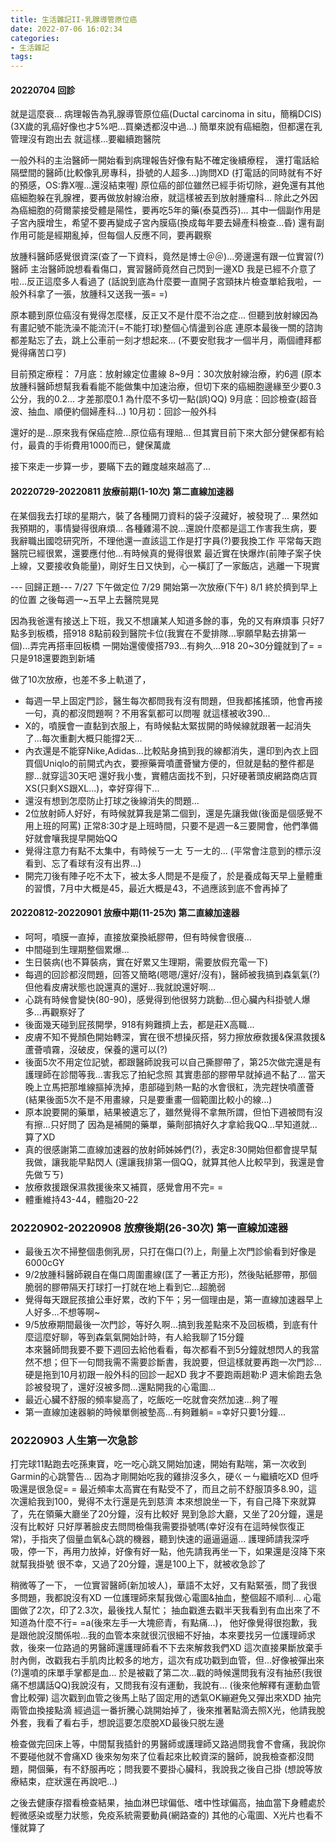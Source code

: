 ```yaml
---
title: 生活雜記II-乳腺導管原位癌
date: 2022-07-06 16:02:34
categories: 
- 生活雜記
tags:
---
```


#### 20220704 回診
就是這麼衰...
病理報告為乳腺導管原位癌(Ductal carcinoma in situ，簡稱DCIS)
(3X歲的乳癌好像也才5%吧...買樂透都沒中過...)
簡單來說有癌細胞，但都還在乳管理沒有跑出去
就這樣...要繼續跑醫院

一般外科的主治醫師一開始看到病理報告好像有點不確定後續療程，
還打電話給隔壁間的醫師(比較像乳房專科，掛號的人超多...)詢問XD
(打電話的同時就有不好的預感，OS:靠X喔...還沒結束喔)
原位癌的部位雖然已經手術切除，避免還有其他癌細胞躲在乳腺裡，要再做放射線治療，就這樣被丟到放射腫瘤科...
除此之外因為癌細胞的荷爾蒙接受體是陽性，要再吃5年的藥(泰莫西芬)...
其中一個副作用是子宮內膜增生，希望不要再變成子宮內膜癌(換成每年要去婦產科檢查...昏)
還有副作用可能是經期亂掉，但每個人反應不同，要再觀察

放腫科醫師感覺很資深(查了一下資料，竟然是博士＠＠)...旁邊還有跟一位實習(?)醫師
主治醫師說想看看傷口，實習醫師竟然自己閃到一邊XD 我是已經不介意了啦...反正這麼多人看過了
(話說到底為什麼要一直開子宮頸抹片檢查單給我啦，一般外科拿了一張，放腫科又送我一張= =)

原本聽到原位癌沒有覺得怎麼樣，反正又不是什麼不治之症...
但聽到放射線因為有畫記號不能洗澡不能流汗(=不能打球)整個心情盪到谷底
連原本最後一關的諮詢都差點忘了去，跳上公車前一刻才想起來...
(不要安慰我才一個半月，兩個禮拜都覺得痛苦口亨)

目前預定療程：
7月底：放射線定位畫線
8~9月：30次放射線治療，約6週
(原本放腫科醫師想幫我看看能不能做集中加速治療，但切下來的癌細胞邊緣至少要0.3公分，我的0.2...
才差那麼0.1 為什麼不多切一點(誤)QQ)
9月底：回診檢查(超音波、抽血、順便約個婦產科...)
10月初：回診一般外科

還好的是...原來我有保癌症險...原位癌有理賠...
但其實目前下來大部分健保都有給付，最貴的手術費用1000而已，健保萬歲

接下來走一步算一步，要瞞下去的難度越來越高了...


#### 20220729-20220811 放療前期(1-10次) 第二直線加速器
在某個我去打球的星期六，裝了各種開刀資料的袋子沒藏好，被發現了...
果然如我預期的，事情變得很麻煩...
各種雞湯不說...還說什麼都是這工作害我生病，要我辭職出國唸研究所，不理他還一直該這工作是打字員(?)要我換工作
平常每天跑醫院已經很累，還要應付他...有時候真的覺得很累
最近實在快爆炸(前陣子案子快上線，又要接收負能量)，剛好生日又快到，心一橫訂了一家飯店，逃離一下現實

--- 回歸正題---
7/27 下午做定位
7/29 開始第一次放療(下午)
8/1  終於擠到早上的位置
之後每週一~五早上去醫院晃晃

因為我爸還有接送上下班，我又不想讓某人知道多餘的事，免的又有麻煩事
只好7點多到板橋，搭918 8點前殺到醫院卡位(我實在不愛排隊...寧願早點去排第一個)...弄完再搭車回板橋
一開始還傻傻搭793...有夠久...918 20~30分鐘就到了= = 只是918還要跑到新埔

做了10次放療，也差不多上軌道了，
- 每週一早上固定門診，醫生每次都問我有沒有問題，但我都搖搖頭，他會再接一句，真的都沒問題啊？不用客氣都可以問喔
  就這樣被收390...
- X的，噴膜會一直黏到衣服上，有時候黏太緊拔開的時候線就跟著一起消失了...每次重劃大概只能撐2天...
- 內衣還是不能穿Nike,Adidas...比較貼身搞到我的線都消失，還印到內衣上囧
  買個Uniqlo的前開式內衣，要擦藥膏噴蘆薈蠻方便的，但就是黏的整件都是膠...就穿這30天吧
  還好我小隻，實體店面找不到，只好硬著頭皮網路商店買XS(只剩XS跟XL...)，幸好穿得下...
- 還沒有想到怎麼防止打球之後線消失的問題...
- 2位放射師人好好，有時候就算我是第二個到，還是先讓我做(後面是個感覺不用上班的阿罵)
  正常8:30才是上班時間，只要不是週一&三要開會，他們準備好就會嚷我提早開始QQ
- 覺得注意力有點不太集中，有時候ㄎ一ㄤ ㄎ一ㄤ的... 
  (平常會注意到的標示沒看到、忘了看球有沒有出界...)
- 開完刀後有陣子吃不太下，被太多人問是不是瘦了，於是養成每天早上量體重的習慣，7月中大概是45，最近大概是43，不過應該到底不會再掉了

#### 20220812-20220901 放療中期(11-25次) 第二直線加速器
- 呵呵，噴膜一直掉，直接放棄換紙膠帶，但有時候會很癢...
- 中間碰到生理期整個累爆...
- 生日裝病(也不算裝病，實在好累又生理期，需要放假充電一下)
- 每週的回診都沒問題，回答又簡略(嗯嗯/還好/沒有)，醫師被我搞到森氣氣(?)
  但他看皮膚狀態也說還真的還好...我就說還好啊...
- 心跳有時候會變快(80-90)，感覺得到他很努力跳動...但心臟內科掛號人爆多...再觀察好了
- 後面幾天碰到屁孩開學，918有夠難擠上去，都是莊X高職...
- 皮膚不知不覺顏色開始轉深，實在很不想操灰搭，努力擦放療救援&保濕救援&蘆薈噴霧，沒破皮，保養的還可以(?)
- 後面5次不用定位記號，都跟醫師說我可以自己撕膠帶了，第25次做完還是有護理師在診間等我...害我忘了拍紀念照
  其實患部的膠帶早就掉過不黏了...
  當天晚上立馬把那堆線摳掉洗掉，患部碰到熱一點的水會很紅，洗完趕快噴蘆薈
  (結果後面5次不是不用畫線，只是要重畫一個範圍比較小的線...)
- 原本說要開的藥單，結果被遺忘了，雖然覺得不拿無所謂，但怕下週被問有沒有擦...只好問了
  因為是補開的藥單，藥劑部搞好久才拿給我QQ...早知道就...算了XD
- 真的很感謝第二直線加速器的放射師姊姊們(?)，表定8:30開始但都會提早幫我做，讓我能早點閃人
  (還讓我排第一個QQ，就算其他人比較早到，我還是會先做ㄎㄎ)
- 放療救援跟保濕救援後來又補買，感覺會用不完= =
- 體重維持43-44，體脂20-22


### 20220902-20220908 放療後期(26-30次) 第一直線加速器
- 最後五次不掃整個患側乳房，只打在傷口(?)上，劑量上次門診偷看到好像是6000cGY
- 9/2放腫科醫師親自在傷口周圍畫線(匡了一著正方形)，然後貼紙膠帶，那個脆弱的膠帶隔天打球打一打就在地上看到它...超脆弱
- 覺得每天跟屁孩搶公車好累，改約下午；另一個理由是，第一直線加速器早上人好多...不想等啊~
- 9/5放療期間最後一次門診，等好久啊...搞到我差點來不及回板橋，到底有什麼這麼好聊，等到森氣氣開始計時，有人給我聊了15分鐘  
  本來醫師問我要不要下週回去給他看看，每次都看不到5分鐘就想閃人的我當然不想；但下一句問我需不需要診斷書，我說要，但這樣就要再跑一次門診...
  硬是拖到10月初跟一般外科的回診一起XD 我才不要跑兩趟勒:P
  週末偷跑去急診被發現了，還好沒被多問...還點開我的心電圖...
- 最近心臟不舒服的頻率變高了，吃飯吃一吃就會突然加速...夠了喔
- 第一直線加速器躺的時候單側被墊高...有夠難躺= =幸好只要1分鐘...

### 20220903 人生第一次急診
打完球11點跑去吃孫東寶，吃一吃心跳又開始加速，開始有點喘，第一次收到Garmin的心跳警告...
因為才剛開始吃我的雞排沒多久，硬ㄍㄧㄣ繼續吃XD 但呼吸還是很急促= =
最近頻率太高實在有點受不了，而且之前不舒服頂多8.90，這次還給我到100，覺得不太行還是先到慈濟
本來想說坐一下，有自己降下來就算了，先在領藥大廳坐了20分鐘，沒有比較好
晃到急診大廳，又坐了20分鐘，還是沒有比較好
只好厚著臉皮去問問檢傷我需要掛號嗎(幸好沒有在這時候恢復正常)，手指夾了個量血氧&心跳的機器，聽到快速的逼逼逼逼...
護理師請我深呼吸，停一下，再用力放掉，好像有好一點，他先請我再坐一下，如果還是沒降下來就幫我掛號
很不幸，又過了20分鐘，還是100上下，就被收急診了

稍微等了一下，
一位實習醫師(新加坡人)，華語不太好，又有點緊張，問了我很多問題，我都說沒有XD
一位護理師來幫我做心電圖&抽血，整個超不順利...
心電圖做了2次，印了2.3次，最後找人幫忙；
抽血戳進去戳半天我看到有血出來了不知道為什麼不行= =a(後來左手一大塊瘀青，有點痛...)，
他好像覺得很抱歉，我是跟他說沒關係啦...我的血管本來就很沉很細不好抽，本來要找另一位護理師求救，後來一位路過的男醫師還護理師看不下去來解救我們XD
這次直接果斷放棄手肘內側，改戳我右手肌肉比較多的地方，這次有成功戳到血管，但...好像被彈出來(?)還噴的床單手掌都是血...
於是被戳了第二次...戳的時候還問我有沒有抽菸(我很痛不想講話QQ)我說沒有，又問我有沒有運動，我說有...
(後來他解釋有運動血管會比較彈)
這次戳到血管之後馬上貼了固定用的透氣OK繃避免又彈出來XDD 抽完兩管血換接點滴
經過這一番折騰心跳開始掉了，後來推著點滴去照X光，他請我脫外套，我看了看右手，想說這要怎麼脫XD最後只脱左邊

檢查做完回床上等，中間幫我插針的男醫師或護理師又路過問我會不會痛，我說你不要碰他就不會痛XD
後來匆匆來了位看起來比較資深的醫師，說我檢查都沒問題，開個藥，有不舒服再吃；問我要不要掛心臟科，我說我之後自己掛
(想說等放療結束，症狀還在再說吧...)

之後去健康存摺看檢查結果，抽血淋巴球偏低、嗜中性球偏高，抽血當下身體處於輕微感染或壓力狀態，免疫系統需要動員(網路查的)
其他的心電圖、X光片也看不懂就算了








